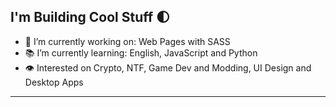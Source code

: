 ## I'm Building Cool Stuff :first_quarter_moon:

- :hammer: I’m currently working on: Web Pages with SASS
- :books: I’m currently learning: English, JavaScript and Python
- :eye: Interested on Crypto, NTF, Game Dev and Modding, UI Design and Desktop Apps

---
